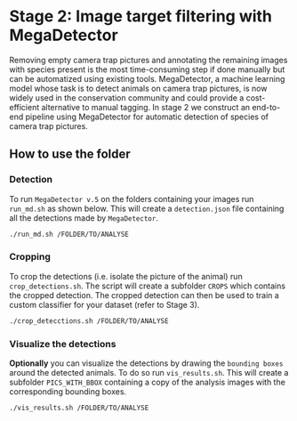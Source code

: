 # Stage 2: Image target filtering with MegaDetector

Removing empty camera trap pictures and annotating the  remaining  images  with  species  present  is  the  most  time-consuming  step  if  done  manually  but  can  be automatized using existing tools. MegaDetector, a machine learning model whose task is to detect animals on camera trap pictures, is now widely used in the conservation community and could provide a cost-efficient alternative to manual tagging. In stage 2 we construct an end-to-end pipeline using MegaDetector for  automatic  detection of  species of  camera  trap  pictures.

## How to use the folder

### Detection

To run `MegaDetector v.5` on the folders containing your images run `run_md.sh` as shown below. This will create a `detection.json` file containing all the detections made by `MegaDetector`.

```bash
./run_md.sh /FOLDER/TO/ANALYSE
```

### Cropping

To crop the detections (i.e. isolate the picture of the animal) run `crop_detections.sh`. The script will create a subfolder `CROPS` which contains the cropped detection. The cropped detection can then be used to train a custom classifier for your dataset (refer to Stage 3).

```bash
./crop_detecctions.sh /FOLDER/TO/ANALYSE
```

### Visualize the detections 

**Optionally** you can visualize the detections by drawing the `bounding boxes` around the detected animals. To do so run `vis_results.sh`. This will create a subfolder `PICS_WITH_BBOX` containing a copy of the analysis images with the corresponding bounding boxes.

```bash
./vis_results.sh /FOLDER/TO/ANALYSE
```